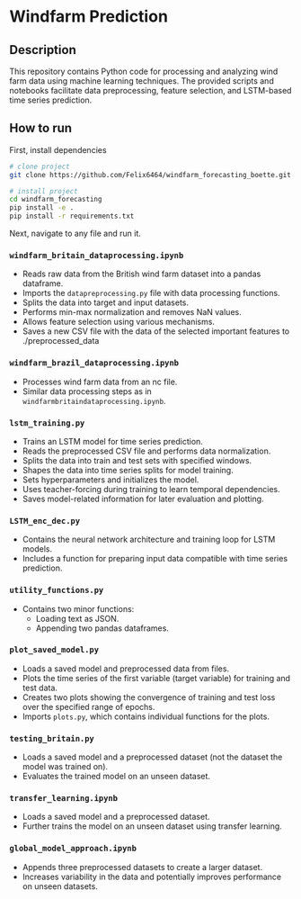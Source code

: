 # Windfarm Prediction


## Description
This repository contains Python code for processing and analyzing wind farm data using machine learning techniques. The provided scripts and notebooks facilitate data preprocessing, feature selection, and LSTM-based time series prediction.


## How to run
First, install dependencies
```bash
# clone project   
git clone https://github.com/Felix6464/windfarm_forecasting_boette.git

# install project   
cd windfarm_forecasting 
pip install -e .   
pip install -r requirements.txt

 ```   
Next, navigate to any file and run it.
### `windfarm_britain_dataprocessing.ipynb`

- Reads raw data from the British wind farm dataset into a pandas dataframe.
- Imports the `datapreprocessing.py` file with data processing functions.
- Splits the data into target and input datasets.
- Performs min-max normalization and removes NaN values.
- Allows feature selection using various mechanisms.
- Saves a new CSV file with the data of the selected important features to ./preprocessed_data

### `windfarm_brazil_dataprocessing.ipynb`

- Processes wind farm data from an nc file.
- Similar data processing steps as in `windfarmbritaindataprocessing.ipynb`.

### `lstm_training.py`

- Trains an LSTM model for time series prediction.
- Reads the preprocessed CSV file and performs data normalization.
- Splits the data into train and test sets with specified windows.
- Shapes the data into time series splits for model training.
- Sets hyperparameters and initializes the model.
- Uses teacher-forcing during training to learn temporal dependencies.
- Saves model-related information for later evaluation and plotting.

### `LSTM_enc_dec.py`

- Contains the neural network architecture and training loop for LSTM models.
- Includes a function for preparing input data compatible with time series prediction.

### `utility_functions.py`

- Contains two minor functions:
    - Loading text as JSON.
    - Appending two pandas dataframes.

### `plot_saved_model.py`

- Loads a saved model and preprocessed data from files.
- Plots the time series of the first variable (target variable) for training and test data.
- Creates two plots showing the convergence of training and test loss over the specified range of epochs.
- Imports `plots.py`, which contains individual functions for the plots.

### `testing_britain.py`

- Loads a saved model and a preprocessed dataset (not the dataset the model was trained on).
- Evaluates the trained model on an unseen dataset.

### `transfer_learning.ipynb`

- Loads a saved model and a preprocessed dataset.
- Further trains the model on an unseen dataset using transfer learning.

### `global_model_approach.ipynb`

- Appends three preprocessed datasets to create a larger dataset.
- Increases variability in the data and potentially improves performance on unseen datasets.